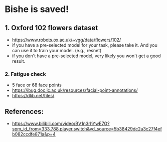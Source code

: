 # Bishe is saved!

## 1. Oxford 102 flowers dataset
- https://www.robots.ox.ac.uk/~vgg/data/flowers/102/
- if you have a pre-selected model for your task, please take it. And you can use it to train your model. (e.g., resnet)
- if you don't have a pre-selected model, very likely you won't get a good result.



### 2. Fatigue check
- 5 face or 68 face points
- https://ibug.doc.ic.ac.uk/resources/facial-point-annotations/
- https://dlib.net/files/



## References:
- https://www.bilibili.com/video/BV1n3rhYwE7G?spm_id_from=333.788.player.switch&vd_source=5b38429dc2a3c27f4efb082ccdfe871a&p=4